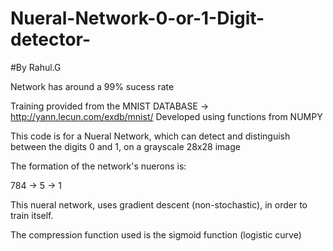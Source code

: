 # Nueral-Network-0-or-1-Digit-detector-
#By Rahul.G

Network has around a 99% sucess rate

Training provided from the MNIST DATABASE -> http://yann.lecun.com/exdb/mnist/
Developed using functions from NUMPY

This code is for a Nueral Network, which can detect and distinguish between the digits 0 and 1, on a grayscale 28x28 image

The formation of the network's nuerons is:  

784 -> 5 -> 1 

This nueral network, uses gradient descent (non-stochastic), in order to train itself.

The compression function used is the sigmoid function (logistic curve)


